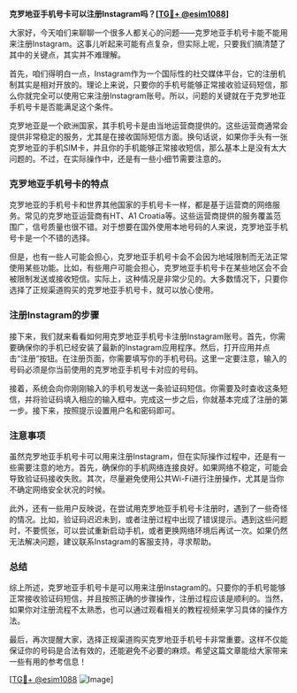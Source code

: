 **克罗地亚手机号卡可以注册Instagram吗？[[TG💪+ @esim1088](https://t.me/s/esim1088)]**

大家好，今天咱们来聊聊一个很多人都关心的问题——克罗地亚手机号卡能不能用来注册Instagram。这事儿听起来可能有点复杂，但实际上呢，只要我们搞清楚了其中的关键点，其实并不难理解。

首先，咱们得明白一点，Instagram作为一个国际性的社交媒体平台，它的注册机制其实是相对开放的。理论上来说，只要你的手机号能够正常接收验证码短信，那么你就完全可以使用它来注册Instagram账号。所以，问题的关键就在于克罗地亚手机号卡是否能满足这个条件。

克罗地亚是一个欧洲国家，其手机号卡是由当地运营商提供的。这些运营商通常会提供非常稳定的服务，尤其是在接收国际短信方面。换句话说，如果你手头有一张克罗地亚的手机SIM卡，并且你的手机能够正常接收短信，那么基本上是没有太大问题的。不过，在实际操作中，还是有一些小细节需要注意的。

### 克罗地亚手机号卡的特点

克罗地亚的手机号卡和世界其他国家的手机号卡一样，都是基于运营商的网络服务。常见的克罗地亚运营商有HT、A1 Croatia等。这些运营商提供的服务覆盖范围广，信号质量也很不错。对于想要在国外使用本地号码的人来说，克罗地亚手机号卡是一个不错的选择。

但是，也有一些人可能会担心，克罗地亚手机号卡会不会因为地域限制而无法正常使用某些功能。比如，有些用户可能会担心，克罗地亚手机号卡在某些地区会不会被限制发送或接收短信。实际上，这种情况是非常少见的。大多数情况下，只要你选择了正规渠道购买的克罗地亚手机号卡，就可以放心使用。

### 注册Instagram的步骤

接下来，我们就来看看如何用克罗地亚手机号卡注册Instagram账号。首先，你需要确保你的手机已经安装了最新的Instagram应用程序。然后，打开应用并点击“注册”按钮。在注册页面，你需要填写你的手机号码。这里一定要注意，输入的号码必须是你当前使用的克罗地亚手机号卡对应的号码。

接着，系统会向你刚刚输入的手机号发送一条验证码短信。你需要及时查收这条短信，并将验证码填入相应的输入框中。完成这一步之后，你就基本完成了注册的第一步。接下来，按照提示设置用户名和密码即可。

### 注意事项

虽然克罗地亚手机号卡可以用来注册Instagram，但在实际操作过程中，还是有一些需要注意的地方。首先，确保你的手机网络连接良好。如果网络不稳定，可能会导致验证码接收失败。其次，尽量避免使用公共Wi-Fi进行注册操作，尤其是当你不确定网络安全状况的时候。

此外，还有一些用户反映说，在尝试用克罗地亚手机号卡注册时，遇到了一些奇怪的情况。比如，验证码迟迟未到，或者注册过程中出现了错误提示。遇到这些问题时，不要慌张，可以尝试重新启动手机，或者更换网络环境后再试一次。如果仍然无法解决问题，建议联系Instagram的客服支持，寻求帮助。

### 总结

综上所述，克罗地亚手机号卡是可以用来注册Instagram的。只要你的手机号能够正常接收验证码短信，并且按照正确的步骤操作，注册过程应该是顺利的。当然，如果你对注册流程不太熟悉，也可以通过观看相关的教程视频来学习具体的操作方法。

最后，再次提醒大家，选择正规渠道购买克罗地亚手机号卡非常重要。这样不仅能保证你的号码是合法有效的，还能避免不必要的麻烦。希望这篇文章能给大家带来一些有用的参考信息！

[[TG💪+ @esim1088](https://t.me/s/esim1088) ![Image](https://i.postimg.cc/4NQfJmqS/Snipaste-2025-05-13-00-14-12.png)]
